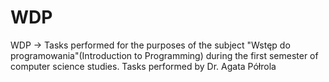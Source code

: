# WDP
WDP -> Tasks performed for the purposes of the subject "Wstęp do programowania"(Introduction to Programming) during the first semester of computer science studies. Tasks performed by Dr. Agata Półrola
